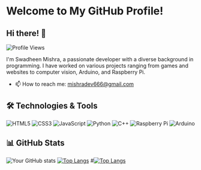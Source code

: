 # Welcome to My GitHub Profile!

## Hi there! 👋

![Profile Views](https://komarev.com/ghpvc/?username=SwadheenMishra)

I'm Swadheen Mishra, a passionate developer with a diverse background in programming. I have worked on various projects ranging from games and websites to computer vision, Arduino, and Raspberry Pi.

- 📫 How to reach me: mishradev666@gmail.com

## 🛠️ Technologies & Tools

![HTML5](https://img.shields.io/badge/HTML5-%23E34F26.svg?style=for-the-badge&logo=html5&logoColor=white)
![CSS3](https://img.shields.io/badge/CSS3-%231572B6.svg?style=for-the-badge&logo=css3&logoColor=white)
![JavaScript](https://img.shields.io/badge/JavaScript-%23F7DF1E.svg?style=for-the-badge&logo=javascript&logoColor=black)
![Python](https://img.shields.io/badge/Python-%233776AB.svg?style=for-the-badge&logo=python&logoColor=white)
![C++](https://img.shields.io/badge/C++-%2300599C.svg?style=for-the-badge&logo=c%2B%2B&logoColor=white)
![Raspberry Pi](https://img.shields.io/badge/Raspberry_Pi-A22846.svg?style=for-the-badge&logo=raspberry%20pi&logoColor=white)
![Arduino](https://img.shields.io/badge/Arduino-%2300979D.svg?style=for-the-badge&logo=arduino&logoColor=white)


## 📊 GitHub Stats

![Your GitHub stats](https://github-readme-stats.vercel.app/api?username=SwadheenMishra&show_icons=true&theme=radical)
[![Top Langs](https://github-readme-stats.vercel.app/api/top-langs/?username=SwadheenMishra)](https://github.com/SwadheenMishra/github-readme-stats)
#[![Top Langs](https://github-readme-stats.vercel.app/api/top-langs/?username=SwadheenMishra&layout=compact)](https://github.com/anuraghazra/github-readme-stats)

